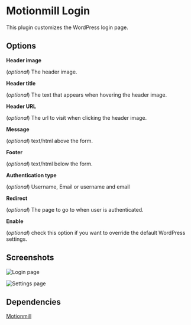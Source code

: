 Motionmill Login
================

This plugin customizes the WordPress login page.

Options
-------

__Header image__

(_optional_) The header image.

__Header title__

(_optional_) The text that appears when hovering the header image.

__Header URL__

(_optional_) The url to visit when clicking the header image.

__Message__

(_optional_) text/html above the form.

__Footer__

(_optional_) text/html below the form.

__Authentication type__

(_optional_) Username, Email or username and email

__Redirect__

(_optional_) The page to go to when user is authenticated.

__Enable__

(_optional_) check this option if you want to override the default WordPress settings.

Screenshots
-----------

![Login page](https://raw.githubusercontent.com/addwittz/motionmill/master/plugins/motionmill-login/screenshot-2.png)

![Settings page](https://raw.githubusercontent.com/addwittz/motionmill/master/plugins/motionmill-login/screenshot-1.png)

Dependencies
------------

[Motionmill](https://github.com/addwittz/motionmill)
